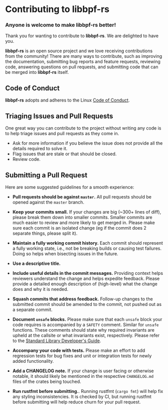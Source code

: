 # Contributing to **libbpf-rs**

### Anyone is welcome to make **libbpf-rs** better!

Thank you for wanting to contribute to **libbpf-rs**. We are delighted to have you.

**libbpf-rs** is an open source project and we love receiving contributions from the
community! There are many ways to contribute, such as improving the
documentation, submitting bug reports and feature requests, reviewing code,
answering questions on pull requests, and submitting code that can be merged into
**libbpf-rs** itself.

## Code of Conduct

**libbpf-rs** adopts and adheres to the Linux [Code of
Conduct](https://www.kernel.org/doc/html/latest/process/code-of-conduct.html).

## Triaging Issues and Pull Requests

One great way you can contribute to the project without writing any code is to
help triage issues and pull requests as they come in.

- Ask for more information if you believe the issue does not provide all the
  details required to solve it.
- Flag issues that are stale or that should be closed.
- Review code.

## Submitting a Pull Request

Here are some suggested guidelines for a smooth experience:

- **Pull requests should be against `master`.**
All pull requests should be opened against the `master` branch.

- **Keep your commits small.**
If your changes are big (~300+ lines of diff), please break them down into
smaller commits. Smaller commits are much easier to review and more likely
to get merged in. Please make sure each commit is an isolated change (eg if
the commit does 2 separate things, please split it).

- **Maintain a fully working commit history.**
Each commit should represent a fully working state, i.e., not be breaking builds
or causing test failures. Doing so helps when bisecting issues in the future.

- **Use a descriptive title.**

- **Include useful details in the commit messages.**
Providing context helps reviewers understand the change and helps expedite
feedback. Please provide a detailed enough description of (high-level) what
the change does and why it is needed.

- **Squash commits that address feedback.**
Follow-up changes to the submitted commit should be amended to the commit,
not pushed out as a separate commit.

- **Document `unsafe` blocks.**
Please make sure that each `unsafe` block your code requires is accompanied by a
`SAFETY` comment. Similar for `unsafe` functions. These comments should state
why required invariants are upheld at the callsite or what invariants exist,
respectively. Please refer to the [Standard Library Developer's
Guide](https://std-dev-guide.rust-lang.org/policy/safety-comments.html).

- **Accompany your code with tests.**
Please make an effort to add regression tests for bug fixes and unit or
integration tests for newly added functionality.

- **Add a CHANGELOG note.**
If your change is user facing or otherwise notable, it should likely be
mentioned in the respective `CHANGELOG.md` files of the crates being
touched.

- **Run rustfmt before submitting.**.
Running rustfmt (`cargo fmt`) will help fix any styling inconsistencies.
It is checked by CI, but running rustfmt before submitting will help reduce
churn for your pull request.
